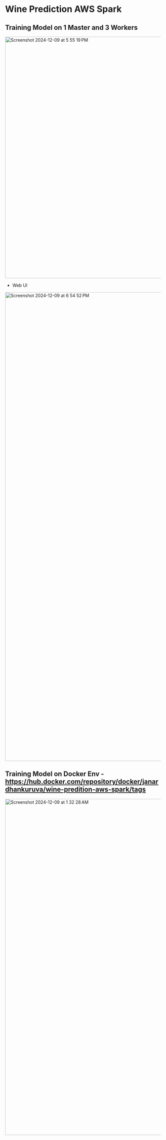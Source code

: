 # Wine Prediction AWS Spark

## Training Model on 1 Master and 3 Workers

<img width="778" alt="Screenshot 2024-12-09 at 5 55 19 PM" src="https://github.com/user-attachments/assets/71a76f48-9c22-4a3b-bd11-e1b7b3714085">

* Web UI

<img width="1510" alt="Screenshot 2024-12-09 at 6 54 52 PM" src="https://github.com/user-attachments/assets/dfb752b4-4fb8-4b7a-87c0-a81f9aa51882">


## Training Model on Docker Env - https://hub.docker.com/repository/docker/janardhankuruva/wine-predition-aws-spark/tags

<img width="1083" alt="Screenshot 2024-12-09 at 1 32 28 AM" src="https://github.com/user-attachments/assets/b5ade5e5-335e-4835-8b55-942bd3158649">
